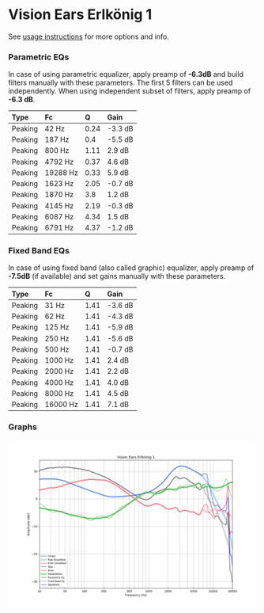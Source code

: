 # Vision Ears Erlkönig 1
See [usage instructions](https://github.com/jaakkopasanen/AutoEq#usage) for more options and info.

### Parametric EQs
In case of using parametric equalizer, apply preamp of **-6.3dB** and build filters manually
with these parameters. The first 5 filters can be used independently.
When using independent subset of filters, apply preamp of **-6.3 dB**.

| Type    | Fc       |    Q | Gain    |
|:--------|:---------|:-----|:--------|
| Peaking | 42 Hz    | 0.24 | -3.3 dB |
| Peaking | 187 Hz   | 0.4  | -5.5 dB |
| Peaking | 800 Hz   | 1.11 | 2.9 dB  |
| Peaking | 4792 Hz  | 0.37 | 4.6 dB  |
| Peaking | 19288 Hz | 0.33 | 5.9 dB  |
| Peaking | 1623 Hz  | 2.05 | -0.7 dB |
| Peaking | 1870 Hz  | 3.8  | 1.2 dB  |
| Peaking | 4145 Hz  | 2.19 | -0.3 dB |
| Peaking | 6087 Hz  | 4.34 | 1.5 dB  |
| Peaking | 6791 Hz  | 4.37 | -1.2 dB |

### Fixed Band EQs
In case of using fixed band (also called graphic) equalizer, apply preamp of **-7.5dB**
(if available) and set gains manually with these parameters.

| Type    | Fc       |    Q | Gain    |
|:--------|:---------|:-----|:--------|
| Peaking | 31 Hz    | 1.41 | -3.6 dB |
| Peaking | 62 Hz    | 1.41 | -4.3 dB |
| Peaking | 125 Hz   | 1.41 | -5.9 dB |
| Peaking | 250 Hz   | 1.41 | -5.6 dB |
| Peaking | 500 Hz   | 1.41 | -0.7 dB |
| Peaking | 1000 Hz  | 1.41 | 2.4 dB  |
| Peaking | 2000 Hz  | 1.41 | 2.2 dB  |
| Peaking | 4000 Hz  | 1.41 | 4.0 dB  |
| Peaking | 8000 Hz  | 1.41 | 4.5 dB  |
| Peaking | 16000 Hz | 1.41 | 7.1 dB  |

### Graphs
![](./Vision%20Ears%20Erlk%C3%B6nig%201.png)